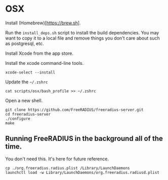 # OSX

Install (Homebrew)[https://brew.sh].

Run the `install_deps.sh` script to install the build dependencies.
You may want to copy it to a local file and remove things you don't
care about such as postgresql, etc.

Install Xcode from the app store.

Install the xcode command-line tools.

```
xcode-select --install
```

Update the `~/.zshrc`

```
cat scripts/osx/bash_profile >> ~/.zshrc
```

Open a new shell.

```
git clone https://github.com/FreeRADIUS/freeradius-server.git
cd freeradius-server
./configure
make
```


## Running FreeRADIUS in the background all of the time.

You don't need this.  It's here for future reference.

```
cp ./org.freeradius.radius.plist /Library/LaunchDaemons
launchctl load -w Library/LaunchDaemons/org.freeradius.radiusd.plist
```